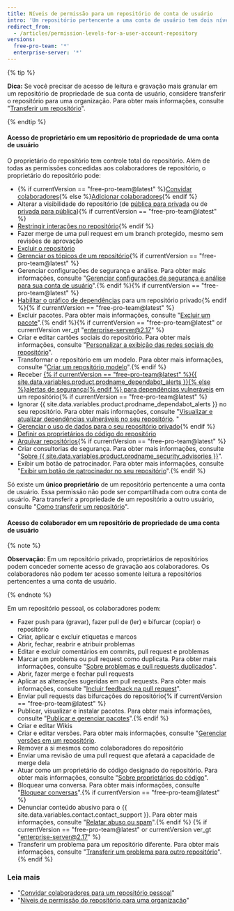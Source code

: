```yaml
---
title: Níveis de permissão para um repositório de conta de usuário
intro: 'Um repositório pertencente a uma conta de usuário tem dois níveis de permissão: *proprietário do repositório* e *colaboradores*.'
redirect_from:
  - /articles/permission-levels-for-a-user-account-repository
versions:
  free-pro-team: '*'
  enterprise-server: '*'
---
```


{% tip %}

**Dica:** Se você precisar de acesso de leitura e gravação mais granular em um repositório de propriedade de sua conta de usuário, considere transferir o repositório para uma organização. Para obter mais informações, consulte "[Transferir um repositório](/articles/transferring-a-repository)".

{% endtip %}

#### Acesso de proprietário em um repositório de propriedade de uma conta de usuário

O proprietário do repositório tem controle total do repositório. Além de todas as permissões concedidas aos colaboradores de repositório, o proprietário do repositório pode:

- {% if currentVersion == "free-pro-team@latest" %}[Convidar colaboradores](/articles/inviting-collaborators-to-a-personal-repository){% else %}[Adicionar colaboradores](/articles/inviting-collaborators-to-a-personal-repository){% endif %}
- Alterar a visibilidade do repositório (de [pública para privada](/articles/making-a-public-repository-private) ou de [privada para pública](/articles/making-a-private-repository-public)){% if currentVersion == "free-pro-team@latest" %}
- [Restringir interações no repositório](/articles/limiting-interactions-with-your-repository){% endif %}
- Fazer merge de uma pull request em um branch protegido, mesmo sem revisões de aprovação
- [Excluir o repositório](/articles/deleting-a-repository)
- [Gerenciar os tópicos de um repositório](/articles/classifying-your-repository-with-topics){% if currentVersion == "free-pro-team@latest" %}
- Gerenciar configurações de segurança e análise. Para obter mais informações, consulte "[Gerenciar configurações de segurança e análise para sua conta de usuário](/github/setting-up-and-managing-your-github-user-account/managing-security-and-analysis-settings-for-your-user-account)".{% endif %}{% if currentVersion == "free-pro-team@latest" %}
- [Habilitar o gráfico de dependências](/github/visualizing-repository-data-with-graphs/exploring-the-dependencies-and-dependents-of-a-repository) para um repositório privado{% endif %}{% if currentVersion == "free-pro-team@latest" %}
- Excluir pacotes. Para obter mais informações, consulte "[Excluir um pacote](/github/managing-packages-with-github-packages/deleting-a-package)".{% endif %}{% if currentVersion == "free-pro-team@latest" or currentVersion ver_gt "enterprise-server@2.17" %}
- Criar e editar cartões sociais do repositório. Para obter mais informações, consulte "[Personalizar a exibição das redes sociais do repositório](/articles/customizing-your-repositorys-social-media-preview)".
- Transformar o repositório em um modelo. Para obter mais informações, consulte "[Criar um repositório modelo](/articles/creating-a-template-repository)".{% endif %}
- Receber [{% if currentVersion == "free-pro-team@latest" %}{{ site.data.variables.product.prodname_dependabot_alerts }}{% else %}alertas de segurança{% endif %} para dependências vulneráveis](/github/managing-security-vulnerabilities/about-alerts-for-vulnerable-dependencies) em um repositório{% if currentVersion == "free-pro-team@latest" %}
- Ignorar {{ site.data.variables.product.prodname_dependabot_alerts }} no seu repositório. Para obter mais informações, consulte "[Visualizar e atualizar dependências vulneráveis no seu repositório](/github/managing-security-vulnerabilities/viewing-and-updating-vulnerable-dependencies-in-your-repository). "
- [Gerenciar o uso de dados para o seu repositório privado](/github/understanding-how-github-uses-and-protects-your-data/managing-data-use-settings-for-your-private-repository){% endif %}
- [Definir os proprietários do código do repositório](/articles/about-code-owners)
- [Arquivar repositórios](/articles/about-archiving-repositories){% if currentVersion == "free-pro-team@latest" %}
- Criar consultorias de segurança. Para obter mais informações, consulte "[Sobre {{ site.data.variables.product.prodname_security_advisories }}](/github/managing-security-vulnerabilities/about-github-security-advisories)".
- Exibir um botão de patrocinador. Para obter mais informações, consulte "[Exibir um botão de patrocinador no seu repositório](/articles/displaying-a-sponsor-button-in-your-repository)".{% endif %}

Só existe um **único proprietário** de um repositório pertencente a uma conta de usuário. Essa permissão não pode ser compartilhada com outra conta de usuário. Para transferir a propriedade de um repositório a outro usuário, consulte "[Como transferir um repositório](/articles/how-to-transfer-a-repository)".

#### Acesso de colaborador em um repositório de propriedade de uma conta de usuário

{% note %}

**Observação:** Em um repositório privado, proprietários de repositórios podem conceder somente acesso de gravação aos colaboradores. Os colaboradores não podem ter acesso somente leitura a repositórios pertencentes a uma conta de usuário.

{% endnote %}

Em um repositório pessoal, os colaboradores podem:

- Fazer push para (gravar), fazer pull de (ler) e bifurcar (copiar) o repositório
- Criar, aplicar e excluir etiquetas e marcos
- Abrir, fechar, reabrir e atribuir problemas
- Editar e excluir comentários em commits, pull request e problemas
- Marcar um problema ou pull request como duplicata. Para obter mais informações, consulte "[Sobre problemas e pull requests duplicados](/articles/about-duplicate-issues-and-pull-requests)".
- Abrir, fazer merge e fechar pull requests
- Aplicar as alterações sugeridas em pull requests. Para obter mais informações, consulte "[Incluir feedback na pull request](/articles/incorporating-feedback-in-your-pull-request)".
- Enviar pull requests das bifurcações do repositório{% if currentVersion == "free-pro-team@latest" %}
- Publicar, visualizar e instalar pacotes. Para obter mais informações, consulte "[Publicar e gerenciar pacotes](/github/managing-packages-with-github-packages/publishing-and-managing-packages)".{% endif %}
- Criar e editar Wikis
- Criar e editar versões. Para obter mais informações, consulte "[Gerenciar versões em um repositório](/github/administering-a-repository/managing-releases-in-a-repository).
- Remover a si mesmos como colaboradores do repositório
- Enviar uma revisão de uma pull request que afetará a capacidade de merge dela
- Atuar como um proprietário do código designado do repositório. Para obter mais informações, consulte "[Sobre proprietários do código](/articles/about-code-owners)".
- Bloquear uma conversa. Para obter mais informações, consulte "[Bloquear conversas](/articles/locking-conversations)".{% if currentVersion == "free-pro-team@latest" %}
- Denunciar conteúdo abusivo para o {{ site.data.variables.contact.contact_support }}. Para obter mais informações, consulte "[Relatar abuso ou spam](/articles/reporting-abuse-or-spam)".{% endif %}
{% if currentVersion == "free-pro-team@latest" or currentVersion ver_gt "enterprise-server@2.17" %}
- Transferir um problema para um repositório diferente. Para obter mais informações, consulte "[Transferir um problema para outro repositório](/articles/transferring-an-issue-to-another-repository)".{% endif %}

### Leia mais

- "[Convidar colaboradores para um repositório pessoal](/articles/inviting-collaborators-to-a-personal-repository)"
- "[Níveis de permissão do repositório para uma organização](/articles/repository-permission-levels-for-an-organization)"
